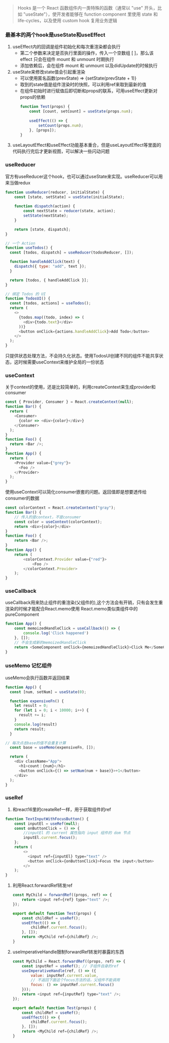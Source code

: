 >Hooks 是一个 React 函数组件内一类特殊的函数（通常以 "use" 开头，比如 "useState"），使开发者能够在 function component 里使用 state 和 life-cycles，以及使用 custom hook 复用业务逻辑

### 最基本的两个hook是useState和useEffect
1. useEffect内的回调是组件初始化和每次重渲染都会执行
    - 第二个参数来决定是否执行里面的操作，传入一个空数组 [ ]，那么该 effect 只会在组件 mount 和 unmount 时期执行
    - 添加依赖后，会在组件 mount 和 unmount 以及didUpdate的时候执行
1. useState来修改state值会引起重渲染
    - 可以使用匿名函数(prevState) => {setState(prevState + 1)}
    - 取到的state值是组件渲染时的快照，可以利用ref来取到最新的值
    - 在组件初始时进行赋值后即切断和props的联系，可用useEffect更新对props的依赖
        ```js
        function Test(props) {
            const [count, setCount] = useState(props.num);
            
            useEffect(() => {
                setCount(props.num);
            }, [props]);
        }
        ```
1. useLayoutEffect和useEffect功能基本重合，但是useLayoutEffect等里面的代码执行完后才更新视图，可以解决一些闪动问题

### useReducer
官方有useReducer这个hook，也可以通过useState来实现。useReducer可以用来当做redux
```js
function useReducer(reducer, initialState) {
    const [state, setState] = useState(initialState);
    
    function dispatch(action) {
        const nextState = reducer(state, action);
        setState(nextState);
    }

    return [state, dispatch];
}

// 一个 Action
function useTodos() {
  const [todos, dispatch] = useReducer(todosReducer, []);

  function handleAddClick(text) {
    dispatch({ type: "add", text });
  }

  return [todos, { handleAddClick }];
}

// 绑定 Todos 的 UI
function TodosUI() {
  const [todos, actions] = useTodos();
  return (
    <>
      {todos.map((todo, index) => (
        <div>{todo.text}</div>
      ))}
      <button onClick={actions.handleAddClick}>Add Todo</button>
    </>
  );
}
```
只提供状态处理方法，不会持久化状态。使用TodosUI创建不同的组件不能共享状态，这时候需要useContext来维护全局的一份状态

### useContext
关于context的使用，还是比较简单的，利用createContext来生成provider和consumer
```js
const { Provider, Consumer } = React.createContext(null);
function Bar() {
  return (
    <Consumer>
      {color => <div>{color}</div>}
    </Consumer>
  );
}
function Foo() {
  return <Bar />;
}
function App() {
  return (
    <Provider value={"grey"}>
      <Foo />
    </Provider>
  );
}
```
使用useContext可以简化consumer嵌套的问题。返回值即是想要透传给consumer的数据
```js
const colorContext = React.createContext("gray");
function Bar() {
    // 传入的是context，不是consumer
    const color = useContext(colorContext);
    return <div>{color}</div>
}
function Foo() {
    return <Bar />;
}
function App() {
    return (
        <colorContext.Provider value={"red"}>
            <Foo />
        </colorContext.Provider>
    );
}
```

### useCallback
useCallback用来防止组件的重渲染(父组件的),这个方法会有开销，只有会发生重渲染的时候才能配合React.memo使用
React.memo类似类组件中的pureComponent
```js
function App() {
    const memoizedHandleClick = useCallback(() => {
        console.log('Click happened')
    }, []);
    // 不会生成新的memoizedHandleClick
    return <SomeComponent onClick={memoizedHandleClick}>Click Me</SomeComponent>;
}
```

### useMemo 记忆组件
useMemo会执行函数并返回结果
```js
function App() {
  const [num, setNum] = useState(0);

  function expensiveFn() {
    let result = 0;
    for (let i = 0; i < 10000; i++) {
      result += i;
    }
    console.log(result)
    return result;
  }

// 每次点击base的值不会重复计算
  const base = useMemo(expensiveFn, []);

  return (
    <div className="App">
      <h1>count：{num}</h1>
      <button onClick={() => setNum(num + base)}>+1</button>
    </div>
  );
}
```

### useRef
1. 和react16里的createRef一样，用于获取组件的ref
  ```js
  function TextInputWithFocusButton() {
      const inputEl = useRef(null);
      const onButtonClick = () => {
          //inputEl 的 current 属性指向 input 组件的 dom 节点
          inputEl.current.focus();
      };
      return (
          <>
            <input ref={inputEl} type="text" />
            <button onClick={onButtonClick}>Focus the input</button>
          </>
      );
  }
  ```
1. 利用React.forwardRef转发ref
    ```js
    const MyChild = forwardRef((props, ref) => {
        return <input ref={ref} type="text" />;
    });

    export default function Test(props) {
        const childRef = useRef();
        useEffect(() => {
            childRef.current.focus();
        }, []);
        return <MyChild ref={childRef} />;
    }
    ```
1. useImperativeHandle限制forwardRef转发时暴露的东西
    ```js
    const MyChild = React.forwardRef((props, ref) => {
        const inputRef = useRef(); // 子组件自身的ref
        useImperativeHandle(ref, () => ({
            value: inputRef.current.value,
            // 不返回下面这个focus方法的话，父组件不能调用
            focus: () => inputRef.current.focus()
        }));
        return <input ref={inputRef} type="text" />;
    });

    export default function Test(props) {
        const childRef = useRef();
        useEffect(() => {
            childRef.current.focus();
        }, []);
        return <MyChild ref={childRef} />;
    }
    ```
